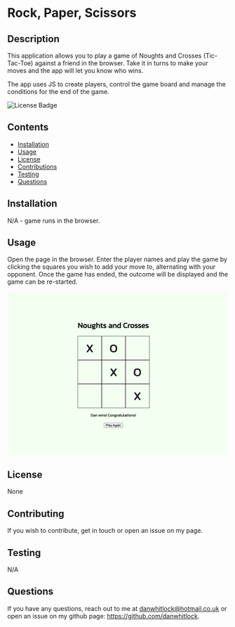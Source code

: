 # Rock, Paper, Scissors

  ## Description
  This application allows you to play a game of Noughts and Crosses (Tic-Tac-Toe) against a friend in the browser.  Take it in turns to make your moves and the app will let you know who wins.

  The app uses JS to create players, control the game board and manage the conditions for the end of the game.

  ![License Badge](https://img.shields.io/badge/license-None-green)

  ## Contents
   - [Installation](#Installation)
   - [Usage](#Usage)
   - [License](#License)
   - [Contributions](#Contributions)
   - [Testing](#Testing)
   - [Questions](#Questions)

  ## Installation
  N/A - game runs in the browser.
  
  ## Usage
  Open the page in the browser.  Enter the player names and play the game by clicking the squares you wish to add your move to, alternating with your opponent.  Once the game has ended, the outcome will be displayed and the game can be re-started.

  ![Example screenshot](./Screenshot.png)
  
  ## License
  None

  ## Contributing
  If you wish to contribute, get in touch or open an issue on my page.

  ## Testing
  N/A

  ## Questions
  If you have any questions, reach out to me at danwhitlock@hotmail.co.uk or open an issue on my github page: https://github.com/danwhitlock.
